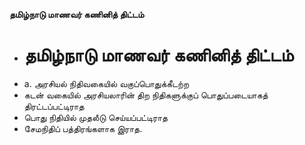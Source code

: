 **தமிழ்நாடு மாணவர் கணினித் திட்டம்**
- # தமிழ்நாடு மாணவர் கணினித் திட்டம்
- a. அரசியல் நிதிவகையில்  வகுப்பொதுக்கீடற்ற
- கடன் வகையில் அரசியலாரின் திற நிதிகளுக்குப் பொதுப்படையாகத் திரட்டப்பட்டிராத
- பொது நிதியில் முதலீடு செய்யப்பட்டிராத
- சேமநிதிப் பத்திரங்களாக இராத.

